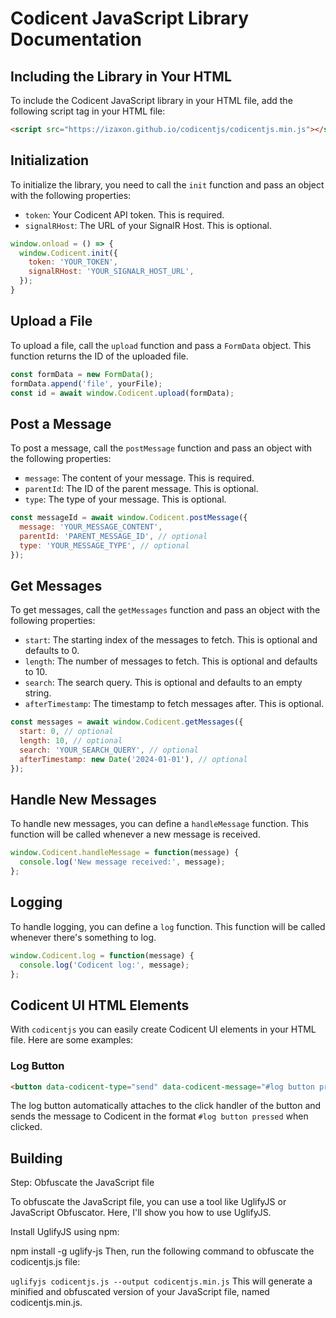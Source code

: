 # Codicent JavaScript Library Documentation

## Including the Library in Your HTML

To include the Codicent JavaScript library in your HTML file, add the following script tag in your HTML file:

```html
<script src="https://izaxon.github.io/codicentjs/codicentjs.min.js"></script>
```

## Initialization

To initialize the library, you need to call the `init` function and pass an object with the following properties:

- `token`: Your Codicent API token. This is required.
- `signalRHost`: The URL of your SignalR Host. This is optional. 

```javascript
window.onload = () => {
  window.Codicent.init({
    token: 'YOUR_TOKEN',
    signalRHost: 'YOUR_SIGNALR_HOST_URL',
  });
}
```

## Upload a File

To upload a file, call the `upload` function and pass a `FormData` object. This function returns the ID of the uploaded file.

```javascript
const formData = new FormData();
formData.append('file', yourFile);
const id = await window.Codicent.upload(formData);
```

## Post a Message

To post a message, call the `postMessage` function and pass an object with the following properties:

- `message`: The content of your message. This is required.
- `parentId`: The ID of the parent message. This is optional.
- `type`: The type of your message. This is optional.

```javascript
const messageId = await window.Codicent.postMessage({
  message: 'YOUR_MESSAGE_CONTENT',
  parentId: 'PARENT_MESSAGE_ID', // optional
  type: 'YOUR_MESSAGE_TYPE', // optional
});
```

## Get Messages

To get messages, call the `getMessages` function and pass an object with the following properties:

- `start`: The starting index of the messages to fetch. This is optional and defaults to 0.
- `length`: The number of messages to fetch. This is optional and defaults to 10.
- `search`: The search query. This is optional and defaults to an empty string.
- `afterTimestamp`: The timestamp to fetch messages after. This is optional.

```javascript
const messages = await window.Codicent.getMessages({
  start: 0, // optional
  length: 10, // optional
  search: 'YOUR_SEARCH_QUERY', // optional
  afterTimestamp: new Date('2024-01-01'), // optional
});
```

## Handle New Messages

To handle new messages, you can define a `handleMessage` function. This function will be called whenever a new message is received.

```javascript
window.Codicent.handleMessage = function(message) {
  console.log('New message received:', message);
};
```

## Logging

To handle logging, you can define a `log` function. This function will be called whenever there's something to log.

```javascript
window.Codicent.log = function(message) {
  console.log('Codicent log:', message);
};
```

## Codicent UI HTML Elements
With `codicentjs` you can easily create Codicent UI elements in your HTML file. Here are some examples:

### Log Button
```html
<button data-codicent-type="send" data-codicent-message="#log button pressed">Send message to codicent</button>
```
The log button automatically attaches to the click handler of the button and sends the message to Codicent in the format `#log button pressed` when clicked.


## Building

Step: Obfuscate the JavaScript file

To obfuscate the JavaScript file, you can use a tool like UglifyJS or JavaScript Obfuscator. Here, I'll show you how to use UglifyJS.

Install UglifyJS using npm:

npm install -g uglify-js
Then, run the following command to obfuscate the codicentjs.js file:

`uglifyjs codicentjs.js --output codicentjs.min.js`
This will generate a minified and obfuscated version of your JavaScript file, named codicentjs.min.js.
